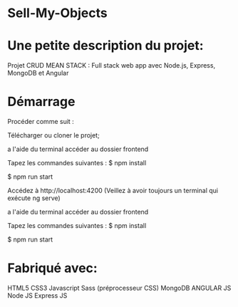 # Sell-My-Objects

# Une petite description du projet:
Projet CRUD MEAN STACK : Full stack web app avec Node.js, Express, MongoDB et Angular

# Démarrage
Procéder comme suit : 

Télécharger ou cloner le projet;

a l'aide du terminal accéder au dossier frontend

Tapez les commandes suivantes :
 $ npm install

 $ npm run start

Accédez à http://localhost:4200 (Veillez à avoir toujours un terminal qui exécute ng serve)


a l'aide du terminal accéder au dossier frontend

Tapez les commandes suivantes :
 $ npm install

 $ npm run start

# Fabriqué avec:
HTML5
CSS3
Javascript
Sass (préprocesseur CSS)
MongoDB
ANGULAR JS
Node JS
Express JS
